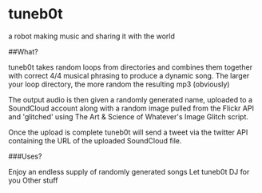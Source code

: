 tuneb0t
=======

a robot making music and sharing it with the world

##What?

tuneb0t takes random loops from directories and combines them together with correct 4/4 musical phrasing to produce a dynamic song. The larger your loop directory, the more random the resulting mp3 (obviously)

The output audio is then given a randomly generated name, uploaded to a SoundCloud account along with a random image pulled from the Flickr API and 'glitched' using The Art & Science of Whatever's Image Glitch script.

Once the upload is complete tuneb0t will send a tweet via the twitter API containing the URL of the uploaded SoundCloud file.


###Uses?

Enjoy an endless supply of randomly generated songs
Let tuneb0t DJ for you
Other stuff
